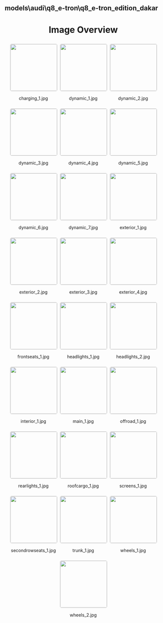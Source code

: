 ## models\audi\q8_e-tron\q8_e-tron_edition_dakar

<style>
    .image-gallery {
        display: flex;
        flex-wrap: wrap;
        gap: 10px;
        justify-content: center;
        padding: 10px;
    }
    .image-gallery img {
        width: 150px;
        height: auto;
        border: 1px solid #ddd;
        border-radius: 5px;
    }
    .image-gallery div {
        flex: 1 1 calc(33.333% - 20px); /* Three images per row on large screens */
        max-width: 150px;
        text-align: center;
    }
    @media (max-width: 768px) {
        .image-gallery div {
            flex: 1 1 calc(50% - 20px); /* Two images per row on medium screens */
        }
    }
    @media (max-width: 480px) {
        .image-gallery div {
            flex: 1 1 100%; /* One image per row on small screens */
        }
    }
</style>
<h1 style ="text-align: center;"> Image Overview </h1> <div class="image-gallery">
<div>
<img src="https://media.evkx.net/multimedia/models/audi/q8_e-tron/q8_e-tron_edition_dakar/charging_1_st.jpg">
<p>charging_1.jpg</p>
</div>
<div>
<img src="https://media.evkx.net/multimedia/models/audi/q8_e-tron/q8_e-tron_edition_dakar/dynamic_1_st.jpg">
<p>dynamic_1.jpg</p>
</div>
<div>
<img src="https://media.evkx.net/multimedia/models/audi/q8_e-tron/q8_e-tron_edition_dakar/dynamic_2_st.jpg">
<p>dynamic_2.jpg</p>
</div>
<div>
<img src="https://media.evkx.net/multimedia/models/audi/q8_e-tron/q8_e-tron_edition_dakar/dynamic_3_st.jpg">
<p>dynamic_3.jpg</p>
</div>
<div>
<img src="https://media.evkx.net/multimedia/models/audi/q8_e-tron/q8_e-tron_edition_dakar/dynamic_4_st.jpg">
<p>dynamic_4.jpg</p>
</div>
<div>
<img src="https://media.evkx.net/multimedia/models/audi/q8_e-tron/q8_e-tron_edition_dakar/dynamic_5_st.jpg">
<p>dynamic_5.jpg</p>
</div>
<div>
<img src="https://media.evkx.net/multimedia/models/audi/q8_e-tron/q8_e-tron_edition_dakar/dynamic_6_st.jpg">
<p>dynamic_6.jpg</p>
</div>
<div>
<img src="https://media.evkx.net/multimedia/models/audi/q8_e-tron/q8_e-tron_edition_dakar/dynamic_7_st.jpg">
<p>dynamic_7.jpg</p>
</div>
<div>
<img src="https://media.evkx.net/multimedia/models/audi/q8_e-tron/q8_e-tron_edition_dakar/exterior_1_st.jpg">
<p>exterior_1.jpg</p>
</div>
<div>
<img src="https://media.evkx.net/multimedia/models/audi/q8_e-tron/q8_e-tron_edition_dakar/exterior_2_st.jpg">
<p>exterior_2.jpg</p>
</div>
<div>
<img src="https://media.evkx.net/multimedia/models/audi/q8_e-tron/q8_e-tron_edition_dakar/exterior_3_st.jpg">
<p>exterior_3.jpg</p>
</div>
<div>
<img src="https://media.evkx.net/multimedia/models/audi/q8_e-tron/q8_e-tron_edition_dakar/exterior_4_st.jpg">
<p>exterior_4.jpg</p>
</div>
<div>
<img src="https://media.evkx.net/multimedia/models/audi/q8_e-tron/q8_e-tron_edition_dakar/frontseats_1_st.jpg">
<p>frontseats_1.jpg</p>
</div>
<div>
<img src="https://media.evkx.net/multimedia/models/audi/q8_e-tron/q8_e-tron_edition_dakar/headlights_1_st.jpg">
<p>headlights_1.jpg</p>
</div>
<div>
<img src="https://media.evkx.net/multimedia/models/audi/q8_e-tron/q8_e-tron_edition_dakar/headlights_2_st.jpg">
<p>headlights_2.jpg</p>
</div>
<div>
<img src="https://media.evkx.net/multimedia/models/audi/q8_e-tron/q8_e-tron_edition_dakar/interior_1_st.jpg">
<p>interior_1.jpg</p>
</div>
<div>
<img src="https://media.evkx.net/multimedia/models/audi/q8_e-tron/q8_e-tron_edition_dakar/main_1_st.jpg">
<p>main_1.jpg</p>
</div>
<div>
<img src="https://media.evkx.net/multimedia/models/audi/q8_e-tron/q8_e-tron_edition_dakar/offroad_1_st.jpg">
<p>offroad_1.jpg</p>
</div>
<div>
<img src="https://media.evkx.net/multimedia/models/audi/q8_e-tron/q8_e-tron_edition_dakar/rearlights_1_st.jpg">
<p>rearlights_1.jpg</p>
</div>
<div>
<img src="https://media.evkx.net/multimedia/models/audi/q8_e-tron/q8_e-tron_edition_dakar/roofcargo_1_st.jpg">
<p>roofcargo_1.jpg</p>
</div>
<div>
<img src="https://media.evkx.net/multimedia/models/audi/q8_e-tron/q8_e-tron_edition_dakar/screens_1_st.jpg">
<p>screens_1.jpg</p>
</div>
<div>
<img src="https://media.evkx.net/multimedia/models/audi/q8_e-tron/q8_e-tron_edition_dakar/secondrowseats_1_st.jpg">
<p>secondrowseats_1.jpg</p>
</div>
<div>
<img src="https://media.evkx.net/multimedia/models/audi/q8_e-tron/q8_e-tron_edition_dakar/trunk_1_st.jpg">
<p>trunk_1.jpg</p>
</div>
<div>
<img src="https://media.evkx.net/multimedia/models/audi/q8_e-tron/q8_e-tron_edition_dakar/wheels_1_st.jpg">
<p>wheels_1.jpg</p>
</div>
<div>
<img src="https://media.evkx.net/multimedia/models/audi/q8_e-tron/q8_e-tron_edition_dakar/wheels_2_st.jpg">
<p>wheels_2.jpg</p>
</div>
</div>
